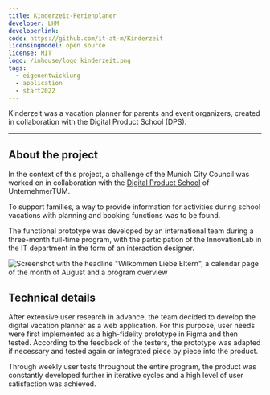 ```yaml
---
title: Kinderzeit-Ferienplaner
developer: LHM
developerlink:
code: https://github.com/it-at-m/Kinderzeit
licensingmodel: open source
license: MIT
logo: /inhouse/logo_kinderzeit.png
tags:
  - eigenentwicklung
  - application
  - start2022
---
```


Kinderzeit was a vacation planner for parents and event organizers, created in collaboration with the Digital Product School (DPS).

---

## About the project

In the context of this project, a challenge of the Munich City Council was worked on in collaboration with the [Digital Product School](https://www.digitalproductschool.io) of UnternehmerTUM.

To support families, a way to provide information for activities during school vacations with planning and booking functions was to be found.

The functional prototype was developed by an international team during a three-month full-time program, with the participation of the InnovationLab in the IT department in the form of an interaction designer.

![Screenshot with the headline "Wilkommen Liebe Eltern", a calendar page of the month of August and a program overview](/inhouse/Kinderzeit_screenshot.jpg)

## Technical details

After extensive user research in advance, the team decided to develop the digital vacation planner as a web application. For this purpose, user needs were first implemented as a high-fidelity prototype in Figma and then tested. According to the feedback of the testers, the prototype was adapted if necessary and tested again or integrated piece by piece into the product.

Through weekly user tests throughout the entire program, the product was constantly developed further in iterative cycles and a high level of user satisfaction was achieved.
